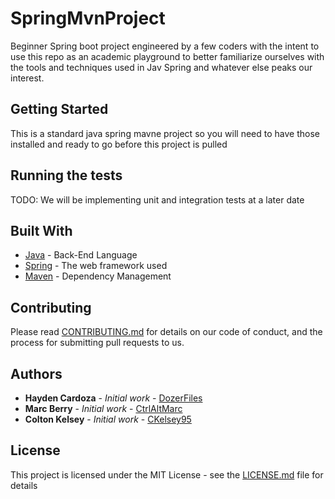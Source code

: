 # SpringMvnProject
Beginner Spring boot project engineered by a few coders with the intent to use this repo as an academic playground to better familiarize ourselves with the tools and techniques used in Jav Spring and whatever else peaks our interest.


## Getting Started

This is a standard java spring mavne project so you will need to have those installed and ready to go before this project is pulled

## Running the tests

TODO: We will be implementing unit and integration tests at a later date


## Built With

* [Java](https://www.java.com/en/) - Back-End Language
* [Spring](https://spring.io/) - The web framework used
* [Maven](https://maven.apache.org/) - Dependency Management

## Contributing

Please read [CONTRIBUTING.md](https://gist.github.com/PurpleBooth/b24679402957c63ec426) for details on our code of conduct, and the process for submitting pull requests to us.

## Authors

* **Hayden Cardoza** - *Initial work* - [DozerFiles](https://github.com/DozerFiles)
* **Marc Berry** - *Initial work* - [CtrlAltMarc](https://github.com/CtrlAltMarc)
* **Colton Kelsey** - *Initial work* - [CKelsey95](https://github.com/CKelsey95)

## License

This project is licensed under the MIT License - see the [LICENSE.md](LICENSE.md) file for details
